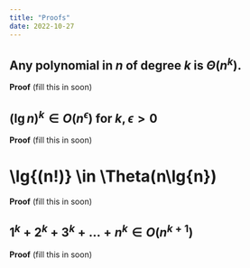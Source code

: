 ```yaml
---
title: "Proofs"
date: 2022-10-27
---
```


## Any polynomial in $n$ of degree $k$ is $\Theta(n^k)$.



**Proof** (fill this in soon)

## $(\lg{n})^k \in O(n^\epsilon)$ for $k, \epsilon > 0$

**Proof** (fill this in soon)

# \lg{(n!)} \in \Theta(n\lg{n}) 

**Proof** (fill this in soon)

## $1^k + 2^k + 3^k + \dots + n^k \in O(n^{k + 1})$

**Proof** (fill this in soon)
